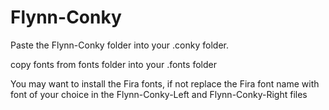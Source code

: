 # Flynn-Conky
Paste the Flynn-Conky folder into your .conky folder.

copy fonts from fonts folder into your .fonts folder

You may want to install the Fira fonts, if not replace the Fira font name with font of your choice in the Flynn-Conky-Left and Flynn-Conky-Right files
